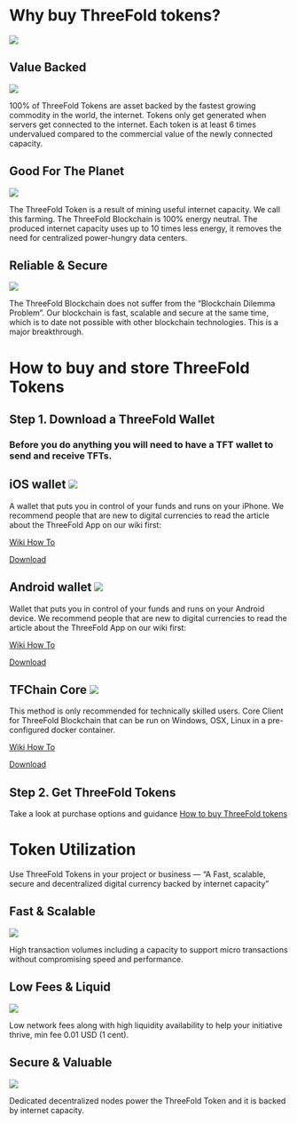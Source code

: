 # Why buy ThreeFold tokens?

![](https://raw.githubusercontent.com/threefoldfoundation/info_tokens/master/docs/img/join-700.png)

## Value Backed 
![](https://raw.githubusercontent.com/threefoldfoundation/info_tokens/master/img/ic-benefits-01.png)

100% of ThreeFold Tokens are asset backed by the fastest growing commodity in the world, the internet. Tokens only get generated when servers get connected to the internet. Each token is at least 6 times undervalued compared to the commercial value of the newly connected capacity.

## Good For The Planet
![](https://raw.githubusercontent.com/threefoldfoundation/info_tokens/master/img/ic-benefits-02.png)

The ThreeFold Token is a result of mining useful internet capacity. We call this farming. The ThreeFold Blockchain is 100% energy neutral. The produced internet capacity uses up to 10 times less energy, it removes the need for centralized power-hungry data centers.

## Reliable & Secure 
![](https://raw.githubusercontent.com/threefoldfoundation/info_tokens/master/img/ic-benefits-05.png)

The ThreeFold Blockchain does not suffer from the “Blockchain Dilemma Problem”. Our blockchain is fast, scalable and secure at the same time, which is to date not possible with other blockchain technologies. This is a major breakthrough.

# How to buy and store ThreeFold Tokens

## Step 1. Download a ThreeFold Wallet

### Before you do anything you will need to have a TFT wallet to send and receive TFTs.

## iOS wallet ![](https://raw.githubusercontent.com/threefoldfoundation/info_tokens/master/img/ic-applelogo.png)

A wallet that puts you in control of your funds and runs on your iPhone. We recommend people that are new to digital currencies to read the article about the ThreeFold App on our wiki first:

[Wiki How To](/threefold_app)

[Download](https://itunes.apple.com/app/id1276543091)

## Android wallet ![](https://raw.githubusercontent.com/threefoldfoundation/info_tokens/master/img/ic-androidlogo.png)

Wallet that puts you in control of your funds and runs on your Android device. We recommend people that are new to digital currencies to read the article about the ThreeFold App on our wiki first:

[Wiki How To](https://raw.githubusercontent.com/threefoldfoundation/info_tokens/master/threefold_app)

[Download](https://play.google.com/store/apps/details?id=com.mobicage.rogerthat.em.be.threefold.token)

## TFChain Core ![](https://raw.githubusercontent.com/threefoldfoundation/info_tokens/master/img/ic-chaincore.png)

This method is only recommended for technically skilled users. Core Client for ThreeFold Blockchain that can be run on Windows, OSX, Linux in a pre-configured docker container.

[Wiki How To](https://threefoldfoundation.github.io/info_tokens/#/technology/command_line_wallet)

[Download](https://github.com/threefoldfoundation/tfchain)

## Step 2. Get ThreeFold Tokens

Take a look at purchase options and guidance 
[How to buy ThreeFold tokens](/how_to_buy/README.md)

# Token Utilization

Use ThreeFold Tokens in your project or business — “A Fast, scalable, secure and decentralized digital currency backed by internet capacity”

## Fast & Scalable 

![](https://raw.githubusercontent.com/threefoldfoundation/info_tokens/master/img/ic-util-01.png)

High transaction volumes including a capacity to support micro transactions without compromising speed and performance.

## Low Fees & Liquid

![](https://raw.githubusercontent.com/threefoldfoundation/info_tokens/master/img/ic-util-02.png)

Low network fees along with high liquidity availability to help your initiative thrive, min fee 0.01 USD (1 cent).

## Secure & Valuable

![](https://raw.githubusercontent.com/threefoldfoundation/info_tokens/master/img/ic-util-03.png)

Dedicated decentralized nodes power the ThreeFold Token and it is backed by internet capacity.
